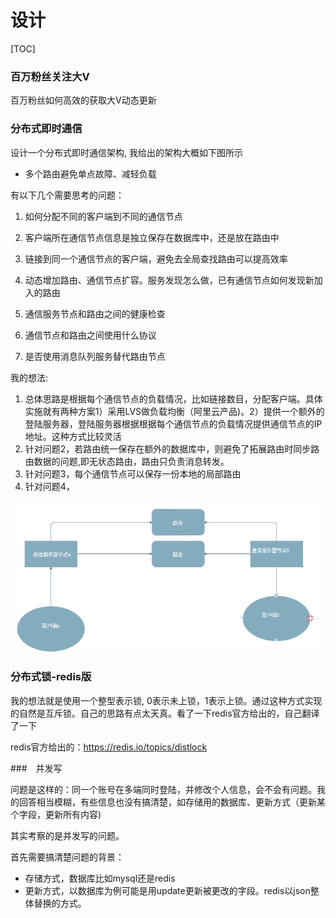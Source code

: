 # 设计

[TOC]

### 百万粉丝关注大V

百万粉丝如何高效的获取大V动态更新



### 分布式即时通信

设计一个分布式即时通信架构, 我给出的架构大概如下图所示

* 多个路由避免单点故障、减轻负载



有以下几个需要思考的问题：

1.  如何分配不同的客户端到不同的通信节点

2. 客户端所在通信节点信息是独立保存在数据库中，还是放在路由中

3.  链接到同一个通信节点的客户端，避免去全局查找路由可以提高效率

4. 动态增加路由、通信节点扩容。服务发现怎么做，已有通信节点如何发现新加入的路由

5. 通信服务节点和路由之间的健康检查

6. 通信节点和路由之间使用什么协议

7. 是否使用消息队列服务替代路由节点


我的想法:

1. 总体思路是根据每个通信节点的负载情况，比如链接数目，分配客户端。具体实施就有两种方案1）采用LVS做负载均衡（阿里云产品)。2）提供一个额外的登陆服务器，登陆服务器根据根据每个通信节点的负载情况提供通信节点的IP地址。这种方式比较灵活
2. 针对问题2，若路由统一保存在额外的数据库中，则避免了拓展路由时同步路由数据的问题,即无状态路由，路由只负责消息转发。
3. 针对问题3，每个通信节点可以保存一份本地的局部路由
4. 针对问题4，



![1599302971996](${img}/1599302971996.png)





### 分布式锁-redis版

我的想法就是使用一个整型表示锁, 0表示未上锁，1表示上锁。通过这种方式实现的自然是互斥锁。自己的思路有点太天真。看了一下redis官方给出的，自己翻译了一下

redis官方给出的：https://redis.io/topics/distlock







###　并发写

问题是这样的：同一个账号在多端同时登陆，并修改个人信息，会不会有问题。我的回答相当模糊，有些信息也没有搞清楚，如存储用的数据库、更新方式（更新某个字段，更新所有内容)

其实考察的是并发写的问题。

首先需要搞清楚问题的背景：

* 存储方式，数据库比如mysql还是redis
* 更新方式，以数据库为例可能是用update更新被更改的字段。redis以json整体替换的方式。

